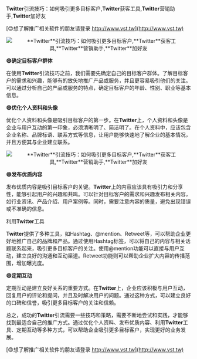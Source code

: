 **Twitter**引流技巧：如何吸引更多目标客户,**Twitter**获客工具,**Twitter**营销助手,**Twitter**加好友

[😍想了解推广相关软件的朋友请登录 http://www.vst.tw](http://www.vst.tw)

 <center><img src="https://vst.tw/MP4/tuiguang/png/5.png" alt="**Twitter**引流技巧：如何吸引更多目标客户,**Twitter**获客工具,**Twitter**营销助手,**Twitter**加好友"></center>

**😄确定目标客户群体**

在使用**Twitter**引流技巧之前，我们需要先确定自己的目标客户群体。了解目标客户的需求和兴趣，能够有的放矢地推广产品或服务，并且更容易吸引他们的关注。可以通过分析自己的产品或服务的特点，确定目标客户的年龄、性别、职业等基本信息。

**😄优化个人资料和头像**

优化个人资料和头像是吸引目标客户的第一步。在**Twitter**上，个人资料和头像是企业与用户互动的第一印象，必须清晰明了、简洁明了。在个人资料中，应该包含企业名称、品牌标语、联系方式等信息，让用户能够快速地了解企业的基本情况，并且方便其与企业建立联系。

 <center><img src="https://vst.tw/MP4/tuiguang/png/7.png" alt="**Twitter**引流技巧：如何吸引更多目标客户,**Twitter**获客工具,**Twitter**营销助手,**Twitter**加好友"></center>

**😄发布优质内容**

发布优质内容是吸引目标客户的关键。**Twitter**上的内容应该具有吸引力和分享性，能够引起用户的兴趣和共鸣。可以针对目标客户的需求和兴趣发布相关内容，如行业资讯、产品介绍、用户案例等。同时，需要注意内容的质量，避免出现错误或不准确的信息。

利用**Twitter**工具

**Twitter**提供了多种工具，如Hashtag、@mention、Retweet等，可以帮助企业更好地推广自己的品牌和产品。通过使用Hashtag标签，可以将自己的内容与相关话题联系起来，吸引更多目标客户的关注。使用@mention功能可以直接与用户互动，建立良好的沟通和互动渠道。Retweet功能则可以帮助企业扩大内容的传播范围，增加曝光度。

**😄定期互动**

定期互动是建立良好关系的重要方式。在**Twitter**上，企业应该积极与用户互动，回复用户的评论和提问，并且及时解决用户的问题。通过这种方式，可以建立良好的口碑和信誉，吸引更多目标客户的关注和信赖。

总之，成功的**Twitter**引流需要一些技巧和策略，需要不断地尝试和实践，才能够找到最适合自己的推广方式。通过优化个人资料、发布优质内容、利用**Twitter**工具、定期互动等多种方式，可以帮助企业吸引更多目标客户，实现更好的业务发展。

[😍想了解推广相关软件的朋友请登录 http://www.vst.tw](http://www.vst.tw)




